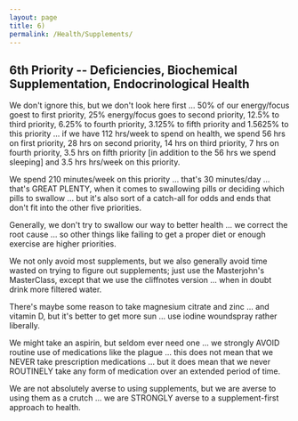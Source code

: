 ```yaml
---
layout: page
title: 6)
permalink: /Health/Supplements/
---
```




## 6th Priority -- Deficiencies, Biochemical Supplementation, Endocrinological Health

We don't ignore this, but we don't look here first ... 50% of our energy/focus goest to first priority, 25% energy/focus goes to second priority, 12.5% to third priority, 6.25% to fourth priority, 3.125% to fifth priority and 1.5625% to this priority ... if we have 112 hrs/week to spend on health, we spend 56 hrs on first priority, 28 hrs on second priority, 14 hrs on third priority, 7 hrs on fourth priority, 3.5 hrs on fifth priority [in addition to the 56 hrs we spend sleeping] and 3.5 hrs hrs/week on this priority. 

We spend 210 minutes/week on this priority ... that's 30 minutes/day ... that's GREAT PLENTY, when it comes to swallowing pills or deciding which pills to swallow ... but it's also sort of a catch-all for odds and ends that don't fit into the other five priorities.

Generally, we don't try to swallow our way to better health ... we correct the root cause ... so other things like failing to get a proper diet or enough exercise are higher priorities.

We not only avoid most supplements, but we also generally avoid time wasted on trying to figure out supplements; just use the Masterjohn's MasterClass, except that we use the cliffnotes version ... when in doubt drink more filtered water.

There's maybe some reason to take magnesium citrate and zinc ... and vitamin D, but it's better to get more sun ... use iodine woundspray rather liberally.

We might take an aspirin, but seldom ever need one ... we strongly AVOID routine use of medications like the plague ... this does not mean that we NEVER take prescription medications ... but it does mean that we never ROUTINELY take any form of medication over an extended period of time.

We are not absolutely averse to using supplements, but we are averse to using them as a crutch ... we are STRONGLY averse to a supplement-first approach to health.

